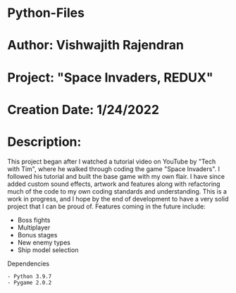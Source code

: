 # Python-Files
# Author: Vishwajith Rajendran
# Project: "Space Invaders, REDUX"
# Creation Date: 1/24/2022
# Description:
 This project began after I watched a tutorial video on YouTube by "Tech with Tim", where he walked through coding the game "Space Invaders".  I followed
 his tutorial and built the base game with my own flair.  I have since added custom sound effects, artwork and features along with refactoring much of the code to my own
 coding standards and understanding.  This is a work in progress, and I hope by the end of development to have a very solid project that I can be proud of.
 Features coming in the future include:
  - Boss fights
  - Multiplayer
  - Bonus stages
  - New enemy types
  - Ship model selection



  Dependencies

    - Python 3.9.7
    - Pygame 2.0.2
    

